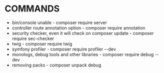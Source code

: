 <h1> COMMANDS </h1>
<ul> 
    <li>bin/console unable - composer require server</li>
    <li>controller route annotation option - composer require annotation </li>
    <li>security checker, even it will check on composer update  - composer require sec-checker</li>
    <li>twig - composer require twig </li>
    <li> symfony profiler  - composer require profiler --dev </li>
    <li> monologs, debug tools and other libraries - composer require debug --dev </li>
    <li> removing packs - composer unpack debug </li>
</ul>